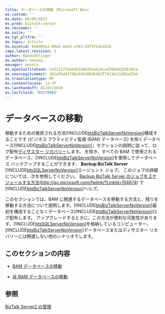 ```yaml
---
title: データベースの移動 |Microsoft Docs
ms.custom: ''
ms.date: 06/08/2017
ms.prod: biztalk-server
ms.reviewer: ''
ms.suite: ''
ms.tgt_pltfrm: ''
ms.topic: article
ms.assetid: 6a0d09a1-90a5-4a5d-a783-b979724e101b
caps.latest.revision: 3
author: MandiOhlinger
ms.author: mandia
manager: anneta
ms.openlocfilehash: ce521277ee64819d6201ab24ced3066d2b3b10ce
ms.sourcegitcommit: 381e83d43796a345488d54b3f7413e11d56ad7be
ms.translationtype: MT
ms.contentlocale: ja-JP
ms.lasthandoff: 05/07/2019
ms.locfileid: "65278965"
---
```

# <a name="moving-databases"></a>データベースの移動
移動するための推奨される方法[!INCLUDE[btsBizTalkServerNoVersion](../includes/btsbiztalkservernoversion-md.md)]構成することです (ビジネス アクティビティ監視 (BAM) データベース) を除くデータベース[!INCLUDE[btsBizTalkServerNoVersion](../includes/btsbiztalkservernoversion-md.md)]」セクションの説明に従って、ログ配布[ディザスター リカバリー](../technical-guides/disaster-recovery.md)します。 を除き、すべての BAM で使用されるデータベース、[!INCLUDE[btsBizTalkServerNoVersion](../includes/btsbiztalkservernoversion-md.md)]を使用してデータベース バックアップすることができます、 **Backup BizTalk Server** [!INCLUDE[btsSQLServerNoVersion](../includes/btssqlservernoversion-md.md)]エージェント ジョブ。 このジョブの詳細については、次を参照してください。 [Backup BizTalk Server のジョブをスケジュールする方法](http://go.microsoft.com/fwlink/?LinkId=154674)(<http://go.microsoft.com/fwlink/?LinkId=154674>) で[!INCLUDE[btsBizTalkServerNoVersion](../includes/btsbiztalkservernoversion-md.md)]ヘルプ。  
  
 このセクションでは、BAM に関連するデータベースを移動する方法と、残りを移動する方法について説明します。[!INCLUDE[btsBizTalkServerNoVersion](../includes/btsbiztalkservernoversion-md.md)]最初を構成することなくデータベース[!INCLUDE[btsBizTalkServerNoVersion](../includes/btsbiztalkservernoversion-md.md)]ログ配布します。 アップグレードするときに、この方法が便利な可能性があります、[!INCLUDE[btsSQLServerNoVersion](../includes/btssqlservernoversion-md.md)]を格納しているコンピューター、[!INCLUDE[btsBizTalkServerNoVersion](../includes/btsbiztalkservernoversion-md.md)]データベースまたはディザスター リカバリーには関連しない他のシナリオでします。  
  
## <a name="in-this-section"></a>このセクションの内容  
  
-   [BAM データベースの移動](../technical-guides/moving-bam-databases.md)  
  
-   [非 BAM データベースの移動](../technical-guides/moving-non-bam-databases.md)  
  
## <a name="see-also"></a>参照  
 [BizTalk Server2 の管理](../technical-guides/managing-biztalk-server2.md)